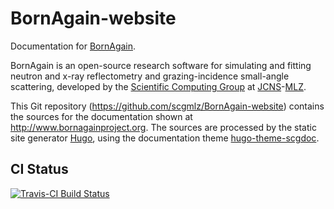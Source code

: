 # BornAgain-website

Documentation for [BornAgain](http://www.bornagainproject.org).

BornAgain is an open-source research software for simulating and fitting
neutron and x-ray reflectometry and grazing-incidence small-angle scattering,
developed by the [Scientific Computing Group](http://apps.jcns.fz-juelich.de)
at [JCNS](http://fz-juelich.de/jcns)-[MLZ](http://www.mlz-garching.de/).

This Git repository (https://github.com/scgmlz/BornAgain-website) contains
the sources for the documentation shown at http://www.bornagainproject.org.
The sources are processed by the static site generator [Hugo](https://gohugo.io/), using
the documentation theme [hugo-theme-scgdoc](https://github.com/scgmlz/hugo-theme-scgdoc).

## CI Status

[![Travis-CI Build Status](https://travis-ci.org/scgmlz/BornAgain-website.svg?branch=master)](https://travis-ci.org/scgmlz/BornAgain-website)
